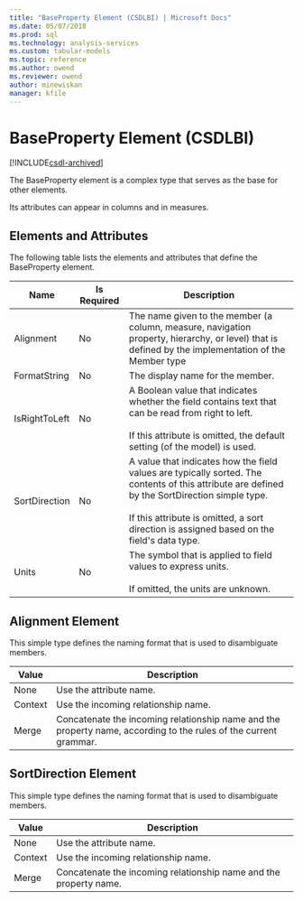 ```yaml
---
title: "BaseProperty Element (CSDLBI) | Microsoft Docs"
ms.date: 05/07/2018
ms.prod: sql
ms.technology: analysis-services
ms.custom: tabular-models
ms.topic: reference
ms.author: owend
ms.reviewer: owend
author: minewiskan
manager: kfile
---
```

# BaseProperty Element (CSDLBI)

[!INCLUDE[csdl-archived](../includes/csdl-archived.md)]

  The BaseProperty element is a complex type that serves as the base for other elements.  
  
 Its attributes can appear in columns and in measures.  
  
## Elements and Attributes  
 The following table lists the elements and attributes that define the BaseProperty element.  
  
|Name|Is Required|Description|  
|----------|-----------------|-----------------|  
|Alignment|No|The name given to the member (a column, measure, navigation property, hierarchy, or level) that is defined by the implementation of the Member type|  
|FormatString|No|The display name for the member.|  
|IsRightToLeft|No|A Boolean value that indicates whether the field contains text that can be read from right to left.<br /><br /> If this attribute is omitted, the default setting (of the model) is used.|  
|SortDirection|No|A value that indicates how the field values are typically sorted. The contents of this attribute are defined by the SortDirection simple type.<br /><br /> If this attribute is omitted, a sort direction is assigned based on the field's data type.|  
|Units|No|The symbol that is applied to field values to express units.<br /><br /> If omitted, the units are unknown.|  
  
## Alignment Element  
 This simple type defines the naming format that is used to disambiguate members.  
  
|Value|Description|  
|-----------|-----------------|  
|None|Use the attribute name.|  
|Context|Use the incoming relationship name.|  
|Merge|Concatenate the incoming relationship name and the property name, according to the rules of the current grammar.|  
  
## SortDirection Element  
 This simple type defines the naming format that is used to disambiguate members.  
  
|Value|Description|  
|-----------|-----------------|  
|None|Use the attribute name.|  
|Context|Use the incoming relationship name.|  
|Merge|Concatenate the incoming relationship name and the property name.|  
  

  

